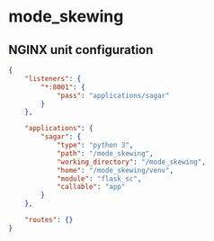 # mode_skewing

## NGINX unit configuration

```json
{
	"listeners": {
		"*:8001": {
			"pass": "applications/sagar"
		}
	},

	"applications": {
		"sagar": {
			"type": "python 3",
			"path": "/mode_skewing",
			"working_directory": "/mode_skewing",
			"home": "/mode_skewing/venv",
			"module": "flask_sc",
			"callable": "app"
		}
	},

	"routes": {}
}

```
